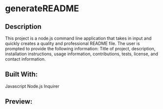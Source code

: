 # generateREADME

## Description

This project is a node.js command line application that takes in input and quickly creates a quality and professional README file. The user is prompted to provide the following information: Title of project, description, installation instructions, usage information, contributions, tests, license, and contact information. 

## Built With:

Javascript
Node.js
Inquirer

## Preview:
